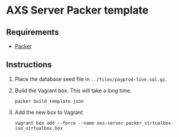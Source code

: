 # AXS Server Packer template

## Requirements

 - [Packer](https://www.packer.io/)

## Instructions

 1. Place the database seed file in `../files/payprod-live.sql.gz`.
 2. Build the Vagrant box. This will take a _long_ time.

    ```
    packer build template.json
    ```

 3. Add the new box to Vagrant

    ```
    vagrant box add --force --name axs-server packer_virtualbox-iso_virtualbox.box
    ```
